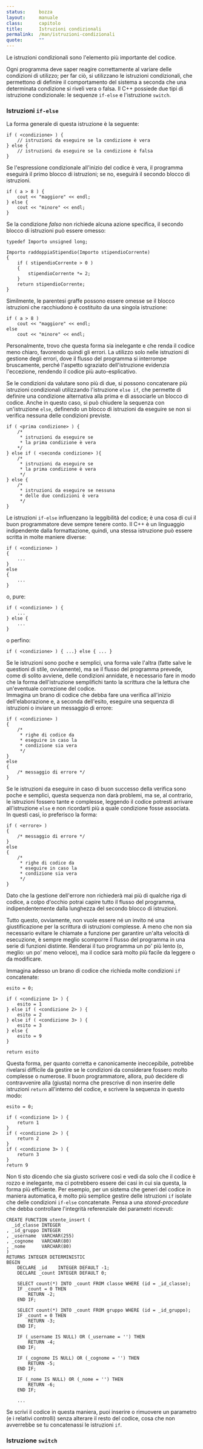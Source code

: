 ```yaml
---
status:     bozza
layout:     manuale
class:      capitolo
title:      Istruzioni condizionali
permalink:  /man/istruzioni-condizionali
quote:      ""
---
```


Le istruzioni condizionali sono l'elemento più importante del codice.

Ogni programma deve saper reagire correttamente al variare delle condizioni di utilizzo; per far ciò, si utilizzano le istruzioni condizionali, che permettono di definire il comportamento del sistema a seconda che una determinata condizione si riveli vera o falsa.
Il C++ possiede due tipi di istruzione condizionale: le sequenze `if-else` e l'istruzione `switch`.

### Istruzioni `if-else`

La forma generale di questa istruzione è la seguente:

```
if ( <condizione> ) {
    // istruzioni da eseguire se la condizione è vera
} else {
    // istruzioni da eseguire se la condizione è falsa
}
```

Se l'espressione condizionale all'inizio del codice è vera, il programma eseguirà il primo blocco di istruzioni; se no, eseguirà il secondo blocco di istruzioni.

```
if ( a > 8 ) {
    cout << "maggiore" << endl;
} else {
    cout << "minore" << endl;
}
```

Se la condizione *falso* non richiede alcuna azione specifica, il secondo blocco di istruzioni può essere omesso:

```
typedef Importo unsigned long;

Importo raddoppiaStipendio(Importo stipendioCorrente)
{
    if ( stipendioCorrente > 0 )
    {
        stipendioCorrente *= 2; 
    }    
    return stipendioCorrente;   
}
```

Similmente, le parentesi graffe possono essere omesse se il blocco istruzioni che racchiudono è costituito da una singola istruzione:

```
if ( a > 8 ) 
    cout << "maggiore" << endl;
else
    cout << "minore" << endl;
```

Personalmente, trovo che questa forma sia inelegante e che renda il codice meno chiaro, favorendo quindi gli errori.
La utilizzo solo nelle istruzioni di gestione degli errori, dove il flusso del programma si interrompe bruscamente, perché l'aspetto sgraziato dell'istruzione evidenzia l'eccezione, rendendo il codice più auto-esplicativo.
<!-- @todo - aggiugere codice di esempio -->

Se le condizioni da valutare sono più di due, si possono concatenare più istruzioni condizionali utilizzando l'istruzione `else if`, che permette di definire una condizione alternativa alla prima e di associarle un blocco di codice.
Anche in questo caso, si può chiudere la sequenza con un'istruzione `else`, definendo un blocco di istruzioni da eseguire se non si verifica nessuna delle condizioni previste.

```
if ( <prima condizione> ) {
    /*
     * istruzioni da eseguire se 
     * la prima condizione è vera
    */
} else if ( <seconda condizione> ){
    /*
     * istruzioni da eseguire se 
     * la prima condizione è vera
     */
} else {
    /*
     * istruzioni da eseguire se nessuna
     * delle due condizioni è vera
     */
}
```

Le istruzioni `if-else` influenzano la leggibilità del codice; è una cosa di cui il buon programmatore deve sempre tenere conto.
Il C++ è un linguaggio indipendente dalla formattazione, quindi, una stessa istruzione può essere scritta in molte maniere diverse:

```
if ( <condizione> )
{
    ...
}
else
{
    ...
}
```

o, pure:

```
if ( <condizione> ) {
    ...
} else {
    ...
}
```

o perfino:

```
if ( <condizione> ) { ...} else { ... }
```

Se le istruzioni sono poche e semplici, una forma vale l'altra (fatte salve le questioni di stile, ovviamente), ma se il flusso del programma prevede, come di solito avviene, delle condizioni annidate, è necessario fare in modo che la forma dell'istruzione semplifichi tanto la scrittura che la lettura che un'eventuale correzione del codice.  
Immagina un brano di codice che debba fare una verifica all'inizio dell'elaborazione e, a seconda dell'esito, eseguire una sequenza di istruzioni o inviare un messaggio di errore:

```
if ( <condizione> )
{
    /*
     * righe di codice da
     * eseguire in caso la
     * condizione sia vera
     */
}
else
{
    /* messaggio di errore */
}
```

Se le istruzioni da eseguire in caso di buon successo della verifica sono poche e semplici, questa sequenza non darà problemi, ma se, al contrario, le istruzioni fossero tante e complesse, leggendo il codice potresti arrivare all'istruzione `else` e non ricordarti più a quale condizione fosse associata.  
In questi casi, io preferisco la forma:

```
if ( <errore> )
{
    /* messaggio di errore */
}
else
{
    /*
     * righe di codice da
     * eseguire in caso la
     * condizione sia vera
     */
}
```

Dato che la gestione dell'errore non richiederà mai più di qualche riga di codice, a colpo d'occhio potrai capire tutto il flusso del programma, indipendentemente dalla lunghezza del secondo blocco di istruzioni.

Tutto questo, ovviamente, non vuole essere né un invito né una giustificazione per la scrittura di istruzioni complesse.
A meno che non sia necessario evitare le chiamate a funzione per garantire un'alta velocità di esecuzione, è sempre meglio scomporre il flusso del programma in una serie di funzioni distinte.
Renderai il tuo programma un po' più lento (o, meglio: un po' meno veloce), ma il codice sarà molto più facile da leggere o da modificare. 
<!-- @todo parlare delle macro, ma non qui. -->

Immagina adesso un brano di codice che richieda molte condizioni `if` concatenate:

```
esito = 0;

if ( <condizione 1> ) {
    esito = 1
} else if ( <condizione 2> ) {
    esito = 2
} else if ( <condizione 3> ) {
    esito = 3
} else {
    esito = 9
}

return esito
```

Questa forma, per quanto corretta e canonicamente ineccepibile, potrebbe rivelarsi difficile da gestire se le condizioni da considerare fossero molto complesse o numerose.
Il buon programmatore, allora, può decidere di contravvenire alla (giusta) norma che prescrive di non inserire delle istruzioni `return` all'interno del codice, e scrivere la sequenza in questo modo:

```
esito = 0;

if ( <condizione 1> ) {
    return 1
}
if ( <condizione 2> ) {
    return 2
} 
if ( <condizione 3> ) {
    return 3
} 
return 9
```

Non ti sto dicendo che sia giusto scrivere così e vedi da solo che il codice è rozzo e inelegante, ma ci potrebbero essere dei casi in cui sia questa, la forma più efficiente.
Per esempio, per un sistema che generi del codice in maniera automatica, è molto più semplice gestire delle istruzioni `if` isolate che delle condizioni `if-else` concatenate.
Pensa a una *stored-procedure* che debba controllare l'integrità referenziale dei parametri ricevuti:

```
CREATE FUNCTION utente_insert (
  _id_classe INTEGER
, _id_gruppo INTEGER
, _username  VARCHAR(255)
, _cognome   VARCHAR(80)
, _nome      VARCHAR(80)
)
RETURNS INTEGER DETERMINISTIC
BEGIN
    DECLARE _id    INTEGER DEFAULT -1;
    DECLARE _count INTEGER DEFAULT 0;

    SELECT count(*) INTO _count FROM classe WHERE (id = _id_classe);
    IF _count = 0 THEN
        RETURN -2;
    END IF;

    SELECT count(*) INTO _count FROM gruppo WHERE (id = _id_gruppo);
    IF _count = 0 THEN
        RETURN -3;
    END IF;

    IF (_username IS NULL) OR (_username = '') THEN
        RETURN -4;
    END IF;
    
    IF (_cognome IS NULL) OR (_cognome = '') THEN
        RETURN -5;
    END IF;

    IF (_nome IS NULL) OR (_nome = '') THEN
        RETURN -6;
    END IF;

    ...

```

Se scrivi il codice in questa maniera, puoi inserire o rimuovere un parametro (e i relativi controlli) senza alterare il resto del codice, cosa che non avverrebbe se tu concatenassi le istruzioni `if`.

<!--
Attento, però: mettere in sequenza delle semplici istruzioni `if` è cosa
ben diversa dal creare una catena di istruzioni `else-if` .

@todo
- specificare la differenza e la necessità del return per bloccare i controlli;
- introdurre l'idea delle "variazioni" della storia dell'Universo
- chiudere con l'aneddoto del Maestro Canaro e il sacerdote buddista.

-->

### Istruzione `switch`
